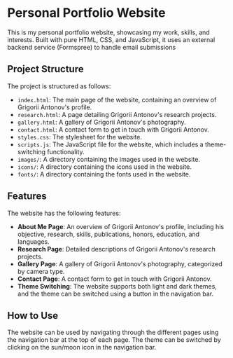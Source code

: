 # Personal Portfolio Website

This is my personal portfolio website, showcasing my work, skills, and interests.
Built with pure HTML, CSS, and JavaScript, it uses an external backend service (Formspree) to handle email submissions


## Project Structure

The project is structured as follows:

- `index.html`: The main page of the website, containing an overview of Grigorii Antonov's profile.
- `research.html`: A page detailing Grigorii Antonov's research projects.
- `gallery.html`: A gallery of Grigorii Antonov's photography.
- `contact.html`: A contact form to get in touch with Grigorii Antonov.
- `styles.css`: The stylesheet for the website.
- `scripts.js`: The JavaScript file for the website, which includes a theme-switching functionality.
- `images/`: A directory containing the images used in the website.
- `icons/`: A directory containing the icons used in the website.
- `fonts/`: A directory containing the fonts used in the website.

## Features

The website has the following features:

- **About Me Page**: An overview of Grigorii Antonov's profile, including his objective, research, skills, publications, honors, education, and languages.
- **Research Page**: Detailed descriptions of Grigorii Antonov's research projects.
- **Gallery Page**: A gallery of Grigorii Antonov's photography, categorized by camera type.
- **Contact Page**: A contact form to get in touch with Grigorii Antonov.
- **Theme Switching**: The website supports both light and dark themes, and the theme can be switched using a button in the navigation bar.

## How to Use

The website can be used by navigating through the different pages using the navigation bar at the top of each page. The theme can be switched by clicking on the sun/moon icon in the navigation bar.
